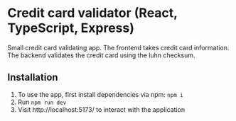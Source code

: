 # Credit card validator (React, TypeScript, Express)

Small credit card validating app. The frontend takes credit card information. The backend validates the credit card using the luhn checksum.

## Installation

1. To use the app, first install dependencies via npm: `npm i`
2. Run `npm run dev`
3. Visit http://localhost:5173/ to interact with the application

